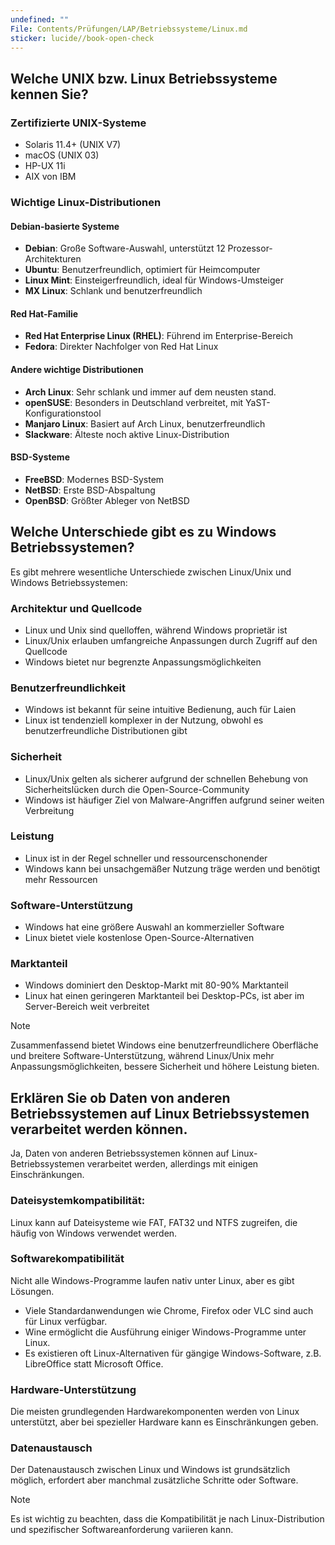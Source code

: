 ```yaml
---
undefined: ""
File: Contents/Prüfungen/LAP/Betriebssysteme/Linux.md
sticker: lucide//book-open-check
---
```


## Welche UNIX bzw. Linux Betriebssysteme kennen Sie?

### Zertifizierte UNIX-Systeme

- Solaris 11.4+ (UNIX V7)
- macOS (UNIX 03)
- HP-UX 11i
- AIX von IBM

### Wichtige Linux-Distributionen

#### Debian-basierte Systeme

- **Debian**: Große Software-Auswahl, unterstützt 12 Prozessor-Architekturen
- **Ubuntu**: Benutzerfreundlich, optimiert für Heimcomputer
- **Linux Mint**: Einsteigerfreundlich, ideal für Windows-Umsteiger
- **MX Linux**: Schlank und benutzerfreundlich

#### Red Hat-Familie

- **Red Hat Enterprise Linux (RHEL)**: Führend im Enterprise-Bereich
- **Fedora**: Direkter Nachfolger von Red Hat Linux

#### Andere wichtige Distributionen

- **Arch Linux**: Sehr schlank und immer auf dem neusten stand. 
- **openSUSE**: Besonders in Deutschland verbreitet, mit YaST-Konfigurationstool
- **Manjaro Linux**: Basiert auf Arch Linux, benutzerfreundlich
- **Slackware**: Älteste noch aktive Linux-Distribution

#### BSD-Systeme

- **FreeBSD**: Modernes BSD-System
- **NetBSD**: Erste BSD-Abspaltung
- **OpenBSD**: Größter Ableger von NetBSD

## Welche Unterschiede gibt es zu Windows Betriebssystemen?

Es gibt mehrere wesentliche Unterschiede zwischen Linux/Unix und Windows Betriebssystemen: 

### Architektur und Quellcode

- Linux und Unix sind quelloffen, während Windows proprietär ist
- Linux/Unix erlauben umfangreiche Anpassungen durch Zugriff auf den Quellcode
- Windows bietet nur begrenzte Anpassungsmöglichkeiten

### Benutzerfreundlichkeit

- Windows ist bekannt für seine intuitive Bedienung, auch für Laien
- Linux ist tendenziell komplexer in der Nutzung, obwohl es benutzerfreundliche Distributionen gibt

### Sicherheit

- Linux/Unix gelten als sicherer aufgrund der schnellen Behebung von Sicherheitslücken durch die Open-Source-Community
- Windows ist häufiger Ziel von Malware-Angriffen aufgrund seiner weiten Verbreitung

### Leistung

- Linux ist in der Regel schneller und ressourcenschonender
- Windows kann bei unsachgemäßer Nutzung träge werden und benötigt mehr Ressourcen

### Software-Unterstützung

- Windows hat eine größere Auswahl an kommerzieller Software
- Linux bietet viele kostenlose Open-Source-Alternativen

### Marktanteil

- Windows dominiert den Desktop-Markt mit 80-90% Marktanteil
- Linux hat einen geringeren Marktanteil bei Desktop-PCs, ist aber im Server-Bereich weit verbreitet

> [!note]
Zusammenfassend bietet Windows eine benutzerfreundlichere Oberfläche und breitere Software-Unterstützung, während Linux/Unix mehr Anpassungsmöglichkeiten, bessere Sicherheit und höhere Leistung bieten.

## Erklären Sie ob Daten von anderen Betriebssystemen auf Linux Betriebssystemen verarbeitet werden können.

Ja, Daten von anderen Betriebssystemen können auf Linux-Betriebssystemen verarbeitet werden, allerdings mit einigen Einschränkungen.

### Dateisystemkompatibilität: 
Linux kann auf Dateisysteme wie FAT, FAT32 und NTFS zugreifen, die häufig von Windows verwendet werden. 

### Softwarekompatibilität
Nicht alle Windows-Programme laufen nativ unter Linux, aber es gibt Lösungen.

- Viele Standardanwendungen wie Chrome, Firefox oder VLC sind auch für Linux verfügbar.
- Wine ermöglicht die Ausführung einiger Windows-Programme unter Linux.
- Es existieren oft Linux-Alternativen für gängige Windows-Software, z.B. LibreOffice statt Microsoft Office.

### Hardware-Unterstützung
Die meisten grundlegenden Hardwarekomponenten werden von Linux unterstützt, aber bei spezieller Hardware kann es Einschränkungen geben. 

### Datenaustausch 
Der Datenaustausch zwischen Linux und Windows ist grundsätzlich möglich, erfordert aber manchmal zusätzliche Schritte oder Software. 

> [!note]
Es ist wichtig zu beachten, dass die Kompatibilität je nach Linux-Distribution und spezifischer Softwareanforderung variieren kann.
